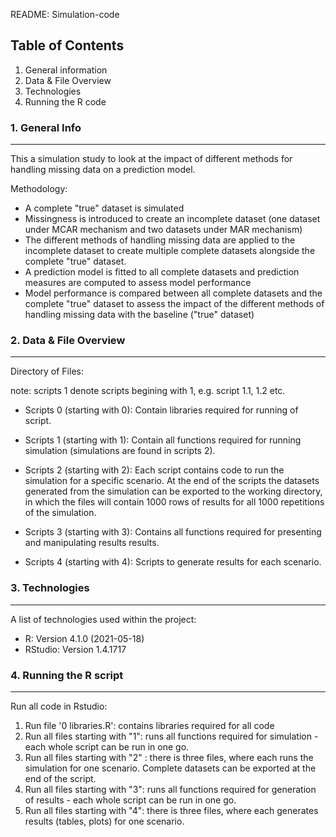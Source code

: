 README: Simulation-code

## Table of Contents
1. General information
2. Data & File Overview
3. Technologies
4. Running the R code

### 1. General Info
***

This a simulation study to look at the impact of different methods for handling missing data on a prediction model. 

Methodology:
- A complete "true" dataset is simulated
- Missingness is introduced  to create an incomplete dataset (one dataset under MCAR mechanism and two datasets under MAR mechanism)  
- The different methods of handling missing data are applied to the incomplete dataset to create multiple complete datasets alongside the complete "true" dataset.
- A prediction model is fitted to all complete datasets and prediction measures are computed to assess model performance
- Model performance is compared between all complete datasets and the complete "true" dataset to assess the impact of the different methods of handling missing data with the baseline ("true" dataset)

### 2. Data & File Overview
***
Directory of Files:

note: scripts 1 denote scripts begining with 1, e.g. script 1.1, 1.2 etc. 

* Scripts 0 (starting with 0): 
Contain libraries required for running of script.

* Scripts 1 (starting with 1): 
Contain all functions required for running simulation (simulations are found in scripts 2).

* Scripts 2 (starting with 2): 
Each script contains code to run the simulation for a specific scenario. At the end of the scripts the datasets generated from the simulation can be exported to the working directory, in which the files will contain 1000 rows of results for all 1000 repetitions of the simulation.

* Scripts 3 (starting with 3): 
Contains all functions required for presenting and manipulating results results.

* Scripts 4 (starting with 4): 
Scripts to generate results for each scenario. 

### 3. Technologies
***
A list of technologies used within the project:
* R: Version 4.1.0 (2021-05-18)
* RStudio: Version 1.4.1717

### 4. Running the R script
***

Run all code in Rstudio:

1. Run file '0 libraries.R': contains libraries required for all code
2. Run all files starting with "1": runs all functions required for simulation - each whole script can be run in one go.
3. Run all files starting with "2" : there is three files, where each runs the simulation for one scenario. Complete datasets can be exported at the end of the script.
4. Run all files starting with "3": runs all functions required for generation of results - each whole script can be run in one go.
5. Run all files starting with "4": there is three files, where each generates results (tables, plots) for one scenario.
